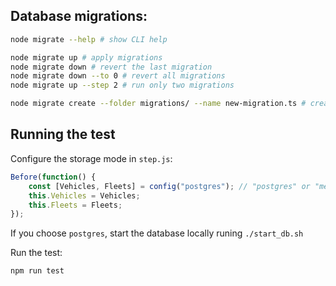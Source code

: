 ## Database migrations:

```sh
node migrate --help # show CLI help

node migrate up # apply migrations
node migrate down # revert the last migration
node migrate down --to 0 # revert all migrations
node migrate up --step 2 # run only two migrations

node migrate create --folder migrations/ --name new-migration.ts # create a new migration file
```

## Running the test

Configure the storage mode in `step.js`:

```js
Before(function() {
    const [Vehicles, Fleets] = config("postgres"); // "postgres" or "memory"
    this.Vehicles = Vehicles;
    this.Fleets = Fleets;
});
```

If you choose `postgres`, start the database locally runing `./start_db.sh`

Run the test:

```sh
npm run test
```

